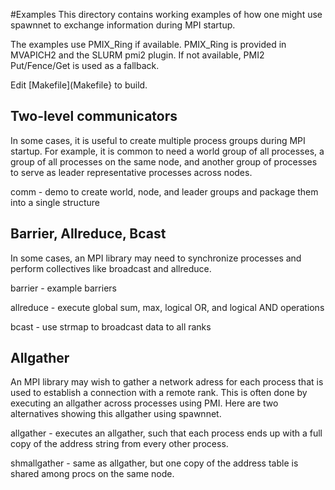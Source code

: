 #Examples
This directory contains working examples of how one might use spawnnet
to exchange information during MPI startup.

The examples use PMIX_Ring if available.
PMIX_Ring is provided in MVAPICH2 and the SLURM pmi2 plugin.
If not available, PMI2 Put/Fence/Get is used as a fallback.

Edit [Makefile](Makefile} to build.

## Two-level communicators
In some cases, it is useful to create multiple process groups during MPI startup.
For example, it is common to need a world group of all processes,
a group of all processes on the same node,
and another group of processes to serve as leader representative processes across nodes.

comm - demo to create world, node, and leader groups and package them into a single structure

## Barrier, Allreduce, Bcast
In some cases, an MPI library may need to synchronize processes
and perform collectives like broadcast and allreduce.

barrier - example barriers

allreduce - execute global sum, max, logical OR, and logical AND operations

bcast - use strmap to broadcast data to all ranks

## Allgather
An MPI library may wish to gather a network adress for each process
that is used to establish a connection with a remote rank.
This is often done by executing an allgather across processes using PMI.
Here are two alternatives showing this allgather using spawnnet.

allgather - executes an allgather, such that each process ends up
with a full copy of the address string from every other process.

shmallgather - same as allgather, but one copy of the address
table is shared among procs on the same node.

